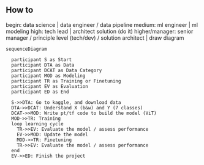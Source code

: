 ## How to 

begin: data science | data engineer / data pipeline
medium: ml engineer | ml modeling
high: tech lead | architect solution (do it)
higher/manager: senior manager / principle level (tech/dev) / solution architect  | draw diagram

```mermaid
sequenceDiagram

  participant S as Start
  participant DTA as Data
  participant DCAT as Data Category
  participant MOD as Modeling
  participant TR as Training or Finetuning
  participant EV as Evaluation
  participant ED as End

  S->>DTA: Go to kaggle, and download data
  DTA->>DCAT: Understand X (b&w) and Y (7 classes)
  DCAT->>MOD: Write pt/tf code to build the model (ViT)
  MOD->>TR: Training
  loop learning cycle
    TR->>EV: Evaluate the model / assess performance
    EV->>MOD: Update the model
    MOD->>TR: Finetuning
    TR->>EV: Evaluate the model / assess performance
  end
  EV->>ED: Finish the project
```

